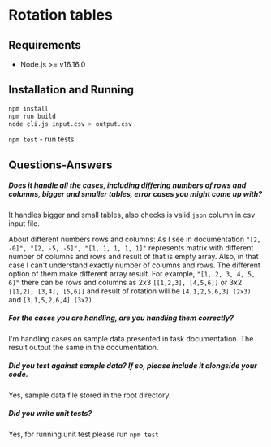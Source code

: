 
# Rotation tables

## Requirements
  - Node.js >= v16.16.0

## Installation and Running

```sh
npm install
npm run build
node cli.js input.csv > output.csv
```

`npm test` - run tests

## Questions-Answers

##### Does it handle all the cases, including differing numbers of rows and columns, bigger and smaller tables, error cases you might come up with?

It handles bigger and small tables, also checks is valid `json` column in csv input file.

About different numbers rows and columns: As I see in documentation `"[2, -0]", "[2, -5, -5]", "[1, 1, 1, 1, 1]"` represents matrix with different number of columns and rows and result of that is empty array. 
Also, in that case I can't understand exactly number of columns and rows. The different option of them make different array result. For example, `"[1, 2, 3, 4, 5, 6]"` there can be rows and columns as 2x3 `[[1,2,3], [4,5,6]]` or 3x2 `[[1,2], [3,4], [5,6]]` and result of rotation will be `[4,1,2,5,6,3] (2x3)` and `[3,1,5,2,6,4] (3x2)`

##### For the cases you are handling, are you handling them correctly?

I'm handling cases on sample data presented in task documentation. The result output the same in the documentation.

##### Did you test against sample data? If so, please include it alongside your code.

Yes, sample data file stored in the root directory.

##### Did you write unit tests?

Yes, for running unit test please run `npm test`

